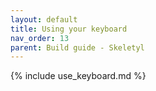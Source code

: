 ```yaml
---
layout: default
title: Using your keyboard
nav_order: 13
parent: Build guide - Skeletyl
---
```



{% include use_keyboard.md %}